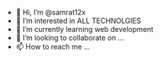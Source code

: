 - 👋 Hi, I’m @samrat12x
- 👀 I’m interested in ALL TECHNOLGIES
- 🌱 I’m currently learning web development
- 💞️ I’m looking to collaborate on ...
- 📫 How to reach me ...

<!---
samrat12x/samrat12x is a ✨ special ✨ repository because its `README.md` (this file) appears on your GitHub profile.
You can click the Preview link to take a look at your changes.
--->
